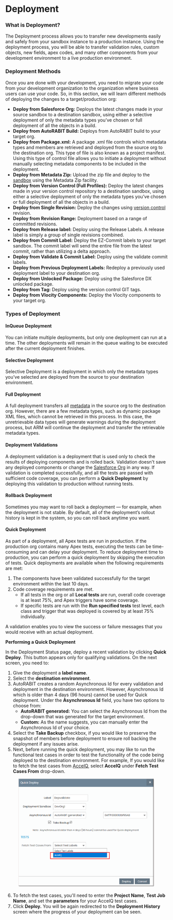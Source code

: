 # Deployment

### What is Deployment? <a href="#what-is-deployment" id="what-is-deployment"></a>

The Deployment process allows you to transfer new developments easily and safely from your sandbox instance to a production instance. Using the deployment process, you will be able to transfer validation rules, custom objects, new fields, apex codes, and many other components from your development environment to a live production environment.

### Deployment Methods <a href="#deployment-methods" id="deployment-methods"></a>

Once you are done with your development, you need to migrate your code from your development organization to the organization where business users can use your code. So, in this section, we will learn different methods of deploying the changes to a target/production org:

* **Deploy from Salesforce Org:** Deploys the latest changes made in your source sandbox to a destination sandbox, using either a selective deployment of only the metadata types you’ve chosen or full deployment of all the objects in a build.
* **Deploy from AutoRABIT Build:** Deploys from AutoRABIT build to your target org.
* **Deploy from Package.xml:** A package .xml file controls which metadata types and members are retrieved and deployed from the source org to the destination org. This type of file is also known as a project manifest. Using this type of control file allows you to initiate a deployment without manually selecting metadata components to be included in the deployment.
* **Deploy from Metadata Zip:** Upload the zip file and deploy to the [sandbox](https://www.autorabit.com/blog/the-impact-of-automation-in-salesforce-sandbox-management/) using the Metadata Zip facility.
* **Deploy from Version Control (Full Profiles):** Deploy the latest changes made in your version control repository to a destination sandbox, using either a selective deployment of only the metadata types you’ve chosen or full deployment of all the objects in a build.
* **Deploy from Single Revision:** Deploy the changes using [version control](https://www.autorabit.com/blog/8-benefits-of-version-control-in-salesforce-development/) revision.
* **Deploy from Revision Range:** Deployment based on a range of committed revisions.
* **Deploy from Release label:** Deploy using the Release Labels. A release label is simply a group of single revisions combined.
* **Deploy from Commit Label:** Deploy the EZ-Commit labels to your target sandbox. The commit label will send the entire file from the latest commit, rather than utilizing a delta approach.
* **Deploy from Validate & Commit Label:** Deploy using the validate commit labels.
* **Deploy from Previous Deployment Labels:** Redeploy a previously used deployment label to your destination org.
* **Deploy from Unlocked Package:** Deploy using the Salesforce DX unlocked package.
* **Deploy from Tag:** Deploy using the version control GIT tags.
* **Deploy from Vlocity Components:** Deploy the Vlocity components to your target org.

### Types of Deployment <a href="#types-of-deployment" id="types-of-deployment"></a>

#### InQueue Deployment <a href="#inqueue-deployment" id="inqueue-deployment"></a>

You can initiate multiple deployments, but only one deployment can run at a time. The other deployments will remain in the queue waiting to be executed after the current deployment finishes.

#### Selective Deployment <a href="#selective-deployment" id="selective-deployment"></a>

Selective Deployment is a deployment in which only the metadata types you’ve selected are deployed from the source to your destination environment.

#### Full Deployment <a href="#full-deployment" id="full-deployment"></a>

A full deployment transfers all [metadata](https://www.autorabit.com/blog/the-role-of-metadata-in-devops-for-salesforce/) in the source org to the destination org. However, there are a few metadata types, such as dynamic package XML files, which cannot be retrieved in this process. In this case, the unretrievable data types will generate warnings during the deployment process, but ARM will continue the deployment and transfer the retrievable metadata types.

#### Deployment Validations <a href="#deployment-validations" id="deployment-validations"></a>

A deployment validation is a deployment that is used only to check the results of deploying components and is rolled back. Validation doesn't save any deployed components or change the [Salesforce Org](../../getting-started/salesforce-org-management.md) in any way. If validation is completed successfully, and all the tests are passed with sufficient code coverage, you can perform a **Quick Deployment** by deploying this validation to production without running tests.

#### Rollback Deployment <a href="#rollback-deployment" id="rollback-deployment"></a>

Sometimes you may want to roll back a deployment — for example, when the deployment is not stable. By default, all of the deployment’s rollout history is kept in the system, so you can roll back anytime you want.

#### Quick Deployment <a href="#quick-deployment" id="quick-deployment"></a>

As part of a deployment, all Apex tests are run in production. If the production org contains many Apex tests, executing the tests can be time-consuming and can delay your deployment. To reduce deployment time to production, you can perform a quick deployment by skipping the execution of tests. Quick deployments are available when the following requirements are met:

1. The components have been validated successfully for the target environment within the last 10 days.
2. Code coverage requirements are met.
   * If all tests in the org or all **Local tests** are run, overall code coverage is at least 75%, and Apex triggers have some coverage.
   * If specific tests are run with the **Run specified tests** test level, each class and trigger that was deployed is covered by at least 75% individually.

A validation enables you to view the success or failure messages that you would receive with an actual deployment.

**Performing a Quick Deployment**

In the Deployment Status page, deploy a recent validation by clicking **Quick Deploy**. This button appears only for qualifying validations. On the next screen, you need to:

1. Give the deployment a **label name**.
2. Select the **destination environment**.
3. AutoRABIT creates a random Asynchronous Id for every validation and deployment in the destination environment. However, Asynchronous Id which is older than 4 days (96 hours) cannot be used for Quick deployment. Under the **Asynchronous Id** field, you have two options to choose from:
   * **AutoRABIT generated:** You can select the Asynchronous Id from the drop-down that was generated for the target environment.
   * **Custom:** As the name suggests, you can manually enter the Asynchronous Id of your choice.
4. Select the **Take Backup** checkbox, if you would like to preserve the snapshot of members before deployment to ensure roll backing the deployment if any issues arise.
5. Next, before running the quick deployment, you may like to run the functional test cases in order to test the functionality of the code being deployed to the destination environment. For example, If you would like to fetch the test cases from [AccelQ](https://www.autorabit.com/blog/autorabit-and-accelq-partner-to-achieve-a-complete-continuous-delivery-solution/), select **AccelQ** under **Fetch Test Cases From** drop-down.

<figure><img src="../../../../.gitbook/assets/image (65) (1).png" alt="" width="473"><figcaption></figcaption></figure>

6. To fetch the test cases, you'll need to enter the **Project Name**, **Test Job Name**, and set the **parameters** for your AccelQ test cases.
7. Click **Deploy.** You will be again redirected to the **Deployment History** screen where the progress of your deployment can be seen.
